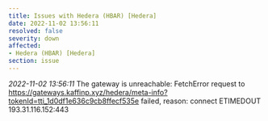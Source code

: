 ```yaml
---
title: Issues with Hedera (HBAR) [Hedera]
date: 2022-11-02 13:56:11
resolved: false
severity: down
affected:
- Hedera (HBAR) [Hedera]
section: issue
---
```


*2022-11-02 13:56:11* The gateway is unreachable: FetchError request to https://gateways.kaffinp.xyz/hedera/meta-info?tokenId=tti_1d0df1e636c9cb8ffecf535e failed, reason: connect ETIMEDOUT 193.31.116.152:443